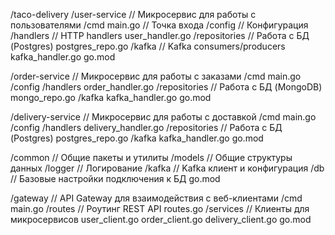 /taco-delivery
   /user-service          // Микросервис для работы с пользователями
      /cmd
         main.go          // Точка входа
      /config             // Конфигурация
      /handlers           // HTTP handlers
         user_handler.go
      /repositories       // Работа с БД (Postgres)
         postgres_repo.go
      /kafka              // Kafka consumers/producers
         kafka_handler.go
      go.mod

   /order-service         // Микросервис для работы с заказами
      /cmd
         main.go
      /config
      /handlers
         order_handler.go
      /repositories       // Работа с БД (MongoDB)
         mongo_repo.go
      /kafka
         kafka_handler.go
      go.mod

   /delivery-service      // Микросервис для работы с доставкой
      /cmd
         main.go
      /config
      /handlers
         delivery_handler.go
      /repositories       // Работа с БД (Postgres)
         postgres_repo.go
      /kafka
         kafka_handler.go
      go.mod

   /common                // Общие пакеты и утилиты
      /models             // Общие структуры данных
      /logger             // Логирование
      /kafka              // Kafka клиент и конфигурация
      /db                 // Базовые настройки подключения к БД
      go.mod

   /gateway               // API Gateway для взаимодействия с веб-клиентами
      /cmd
         main.go
      /routes             // Роутинг REST API
         routes.go
      /services           // Клиенты для микросервисов
         user_client.go
         order_client.go
         delivery_client.go
      go.mod
